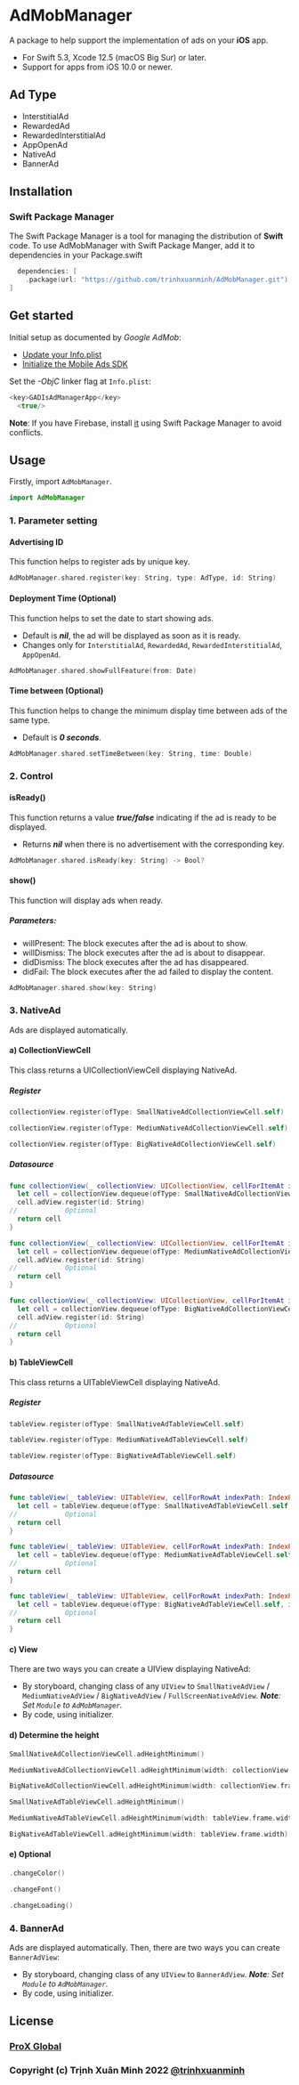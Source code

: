 # AdMobManager

A package to help support the implementation of ads on your **iOS** app.
- For Swift 5.3, Xcode 12.5 (macOS Big Sur) or later.
- Support for apps from iOS 10.0 or newer.

## Ad Type
- InterstitialAd
- RewardedAd
- RewardedInterstitialAd
- AppOpenAd
- NativeAd
- BannerAd

## Installation

### Swift Package Manager

The Swift Package Manager is a tool for managing the distribution of **Swift** code. To use AdMobManager with Swift Package Manger, add it to dependencies in your Package.swift
```swift
  dependencies: [
    .package(url: "https://github.com/trinhxuanminh/AdMobManager.git")
]
```

## Get started

Initial setup as documented by _Google AdMob_:
- [Update your Info.plist](https://developers.google.com/admob/ios/quick-start?hl=vi#update_your_infoplist)
- [Initialize the Mobile Ads SDK](https://developers.google.com/admob/ios/quick-start?hl=vi#initialize_the_mobile_ads_sdk)

Set the _-ObjC_ linker flag at `Info.plist`:
```swift
<key>GADIsAdManagerApp</key>
  <true/>
```

**Note**: If you have Firebase, install [it](https://github.com/firebase/firebase-ios-sdk) using Swift Package Manager to avoid conflicts.

## Usage
Firstly, import `AdMobManager`.
```swift
import AdMobManager
```

### 1. Parameter setting

#### Advertising ID
This function helps to register ads by unique key.
```swift
AdMobManager.shared.register(key: String, type: AdType, id: String)
```

#### Deployment Time (Optional)
This function helps to set the date to start showing ads.
- Default is _**nil**_, the ad will be displayed as soon as it is ready.
- Changes only for `InterstitialAd`, `RewardedAd`, `RewardedInterstitialAd`, `AppOpenAd`.
```swift
AdMobManager.shared.showFullFeature(from: Date)
```

#### Time between (Optional)
This function helps to change the minimum display time between ads of the same type.
- Default is _**0 seconds**_.
```swift
AdMobManager.shared.setTimeBetween(key: String, time: Double)
```

### 2. Control

#### isReady()
This function returns a value _**true/false**_ indicating if the ad is ready to be displayed.
- Returns _**nil**_ when there is no advertisement with the corresponding key.
```swift
AdMobManager.shared.isReady(key: String) -> Bool?
```

#### show()
This function will display ads when ready.

##### Parameters:
- willPresent: The block executes after the ad is about to show.
- willDismiss: The block executes after the ad is about to disappear.
- didDismiss: The block executes after the ad has disappeared.
- didFail: The block executes after the ad failed to display the content.

```swift
AdMobManager.shared.show(key: String)
```

### 3. NativeAd
Ads are displayed automatically.

#### **a) CollectionViewCell**
This class returns a UICollectionViewCell displaying NativeAd.

##### Register
```swift
collectionView.register(ofType: SmallNativeAdCollectionViewCell.self)
```
```swift
collectionView.register(ofType: MediumNativeAdCollectionViewCell.self)
```
```swift
collectionView.register(ofType: BigNativeAdCollectionViewCell.self)
```

##### Datasource
```swift
func collectionView(_ collectionView: UICollectionView, cellForItemAt indexPath: IndexPath) -> UICollectionViewCell {
  let cell = collectionView.dequeue(ofType: SmallNativeAdCollectionViewCell.self, indexPath: indexPath)
  cell.adView.register(id: String)
//            Optional
  return cell
}
```
```swift
func collectionView(_ collectionView: UICollectionView, cellForItemAt indexPath: IndexPath) -> UICollectionViewCell {
  let cell = collectionView.dequeue(ofType: MediumNativeAdCollectionViewCell.self, indexPath: indexPath)
  cell.adView.register(id: String)
//            Optional
  return cell
}
```
```swift
func collectionView(_ collectionView: UICollectionView, cellForItemAt indexPath: IndexPath) -> UICollectionViewCell {
  let cell = collectionView.dequeue(ofType: BigNativeAdCollectionViewCell.self, indexPath: indexPath)
  cell.adView.register(id: String)
//            Optional
  return cell
}
```

#### **b) TableViewCell**
This class returns a UITableViewCell displaying NativeAd.

##### Register
```swift
tableView.register(ofType: SmallNativeAdTableViewCell.self)
```
```swift
tableView.register(ofType: MediumNativeAdTableViewCell.self)
```
```swift
tableView.register(ofType: BigNativeAdTableViewCell.self)
```

##### Datasource
```swift
func tableView(_ tableView: UITableView, cellForRowAt indexPath: IndexPath) -> UITableViewCell {
  let cell = tableView.dequeue(ofType: SmallNativeAdTableViewCell.self, indexPath: indexPath)
//            Optional
  return cell
}
```
```swift
func tableView(_ tableView: UITableView, cellForRowAt indexPath: IndexPath) -> UITableViewCell {
  let cell = tableView.dequeue(ofType: MediumNativeAdTableViewCell.self, indexPath: indexPath)
//            Optional
  return cell
}
```
```swift
func tableView(_ tableView: UITableView, cellForRowAt indexPath: IndexPath) -> UITableViewCell {
  let cell = tableView.dequeue(ofType: BigNativeAdTableViewCell.self, indexPath: indexPath)
//            Optional
  return cell
}
```

#### **c) View**
There are two ways you can create a UIView displaying NativeAd:
- By storyboard, changing class of any `UIView` to `SmallNativeAdView` / `MediumNativeAdView` / `BigNativeAdView` / `FullScreenNativeAdView`. _**Note**: Set `Module` to `AdMobManager`._
- By code, using initializer.

#### **d) Determine the height**
```swift
SmallNativeAdCollectionViewCell.adHeightMinimum()
```
```swift
MediumNativeAdCollectionViewCell.adHeightMinimum(width: collectionView.frame.width)
```
```swift
BigNativeAdCollectionViewCell.adHeightMinimum(width: collectionView.frame.width)
```
```swift
SmallNativeAdTableViewCell.adHeightMinimum()
```
```swift
MediumNativeAdTableViewCell.adHeightMinimum(width: tableView.frame.width)
```
```swift
BigNativeAdTableViewCell.adHeightMinimum(width: tableView.frame.width)
```

#### **e) Optional**
```swift
.changeColor()
```
```swift
.changeFont()
```
```swift
.changeLoading()
```

### 4. BannerAd
Ads are displayed automatically.
Then, there are two ways you can create `BannerAdView`:
- By storyboard, changing class of any `UIView` to `BannerAdView`. _**Note**: Set `Module` to `AdMobManager`._
- By code, using initializer.

## License
### [ProX Global](https://proxglobal.com)
### Copyright (c) Trịnh Xuân Minh 2022 [@trinhxuanminh](minhtx@proxglobal.com)
